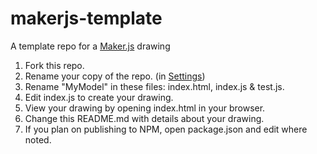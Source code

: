 # makerjs-template
A template repo for a [Maker.js](http://microsoft.github.io/maker.js/) drawing

1. Fork this repo.
2. Rename your copy of the repo. (in [Settings](../../settings))
3. Rename "MyModel" in these files: index.html, index.js & test.js.
4. Edit index.js to create your drawing.
5. View your drawing by opening index.html in your browser.
6. Change this README.md with details about your drawing.
7. If you plan on publishing to NPM, open package.json and edit where noted.

